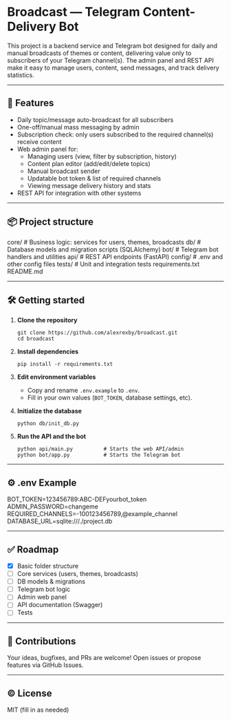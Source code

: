 # Broadcast — Telegram Content-Delivery Bot

This project is a backend service and Telegram bot designed for daily and manual broadcasts of themes or content, delivering value only to subscribers of your Telegram channel(s). The admin panel and REST API make it easy to manage users, content, send messages, and track delivery statistics.

---

## 🚀 Features

- Daily topic/message auto-broadcast for all subscribers
- One-off/manual mass messaging by admin
- Subscription check: only users subscribed to the required channel(s) receive content
- Web admin panel for:
  - Managing users (view, filter by subscription, history)
  - Content plan editor (add/edit/delete topics)
  - Manual broadcast sender
  - Updatable bot token & list of required channels
  - Viewing message delivery history and stats
- REST API for integration with other systems

---

## 📦 Project structure

core/ # Business logic: services for users, themes, broadcasts
db/ # Database models and migration scripts (SQLAlchemy)
bot/ # Telegram bot handlers and utilities
api/ # REST API endpoints (FastAPI)
config/ # .env and other config files
tests/ # Unit and integration tests
requirements.txt
README.md


---

## 🛠️ Getting started

1. **Clone the repository**
    ```
    git clone https://github.com/alexrexby/broadcast.git
    cd broadcast
    ```
2. **Install dependencies**
    ```
    pip install -r requirements.txt
    ```
3. **Edit environment variables**
    - Copy and rename `.env.example` to `.env`.  
    - Fill in your own values (`BOT_TOKEN`, database settings, etc).

4. **Initialize the database**
    ```
    python db/init_db.py
    ```

5. **Run the API and the bot**
    ```
    python api/main.py          # Starts the web API/admin
    python bot/app.py           # Starts the Telegram bot
    ```

---

## ⚙️ .env Example

BOT_TOKEN=123456789:ABC-DEFyourbot_token
ADMIN_PASSWORD=changeme
REQUIRED_CHANNELS=-100123456789,@example_channel
DATABASE_URL=sqlite:///./project.db


---

## ✅ Roadmap

- [x] Basic folder structure
- [ ] Core services (users, themes, broadcasts)
- [ ] DB models & migrations
- [ ] Telegram bot logic
- [ ] Admin web panel
- [ ] API documentation (Swagger)
- [ ] Tests

---

## 🙌 Contributions

Your ideas, bugfixes, and PRs are welcome!
Open issues or propose features via GitHub Issues.

---

## © License

MIT (fill in as needed)
